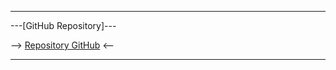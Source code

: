 ----

---[GitHub Repository]---

--> [Repository GitHub](https://github.com/ZLCube/AutoBspwm) <--

----
